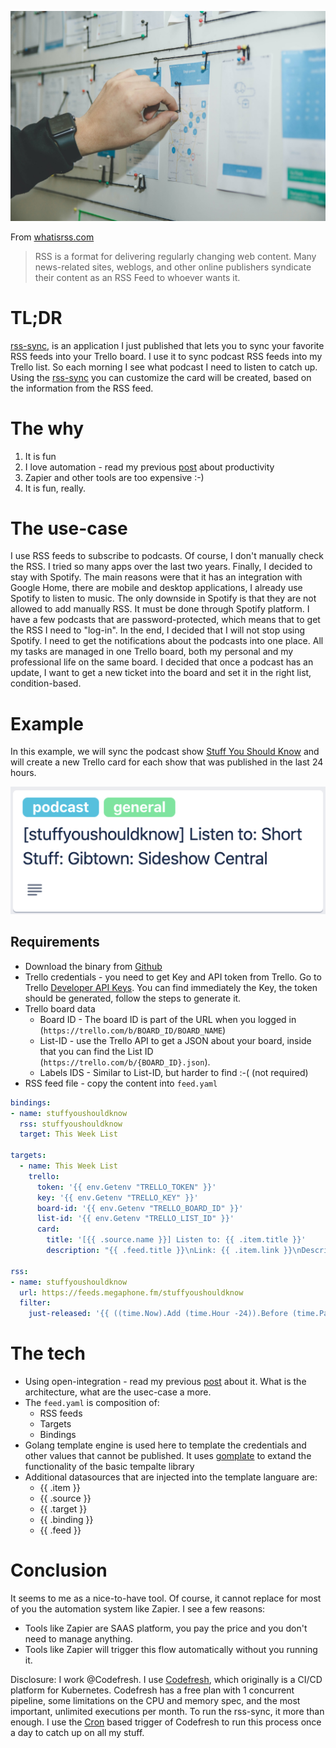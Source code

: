 ![cover](imgs/cover.jpg)

From [whatisrss.com](http://www.whatisrss.com/)
>RSS is a format for delivering regularly changing web content. Many news-related sites, weblogs, and other online publishers syndicate their content as an RSS Feed to whoever wants it.

# TL;DR
[rss-sync](https://github.com/olegsu/rss-sync), is an application I just published that lets you to sync your favorite RSS feeds into your Trello board.
I use it to sync podcast RSS feeds into my Trello list. So each morning I see what podcast I need to listen to catch up. Using the [rss-sync](https://github.com/olegsu/rss-sync) you can customize the card will be created, based on the information from the RSS feed.

# The why
1. It is fun
2. I love automation - read my previous [post](../Continuous-Automation-with-Open-Integration/post.md) about productivity
3. Zapier and other tools are too expensive :-)
4. It is fun, really.

# The use-case
I use RSS feeds to subscribe to podcasts. Of course, I don't manually check the RSS. I tried so many apps over the last two years. Finally, I decided to stay with Spotify. The main reasons were that it has an integration with Google Home, there are mobile and desktop applications, I already use Spotify to listen to music. The only downside in Spotify is that they are not allowed to add manually RSS. It must be done through Spotify platform. I have a few podcasts that are password-protected, which means that to get the RSS I need to "log-in". In the end, I decided that I will not stop using Spotify. I need to get the notifications about the podcasts into one place. All my tasks are managed in one Trello board, both my personal and my professional life on the same board. I decided that once a podcast has an update, I want to get a new ticket into the board and set it in the right list, condition-based.

# Example

In this example, we will sync the podcast show [Stuff You Should Know](https://www.iheart.com/podcast/105-stuff-you-should-know-26940277/) and will create a new Trello card for each show that was published in the last 24 hours.

![example](imgs/example.png)

## Requirements
* Download the binary from [Github](https://github.com/olegsu/rss-sync/releases)
* Trello credentials - you need to get Key and API token from Trello. Go to Trello [Developer API Keys](https://trello.com/app-key). You can find immediately the Key, the token should be generated, follow the steps to generate it.
* Trello board data
    * Board ID - The board ID is part of the URL when you logged in (`https://trello.com/b/BOARD_ID/BOARD_NAME`)
    * List-ID - use the Trello API to get a JSON about your board, inside that you can find the List ID (`https://trello.com/b/{BOARD_ID}.json`). 
    * Labels IDS - Similar to List-ID, but harder to find :-( (not required)
* RSS feed file - copy the content into `feed.yaml`

```yaml
bindings:
- name: stuffyoushouldknow
  rss: stuffyoushouldknow
  target: This Week List

targets:
  - name: This Week List
    trello:
      token: '{{ env.Getenv "TRELLO_TOKEN" }}'
      key: '{{ env.Getenv "TRELLO_KEY" }}'
      board-id: '{{ env.Getenv "TRELLO_BOARD_ID" }}'
      list-id: '{{ env.Getenv "TRELLO_LIST_ID" }}'
      card:
        title: '[{{ .source.name }}] Listen to: {{ .item.title }}'
        description: "{{ .feed.title }}\nLink: {{ .item.link }}\nDescription: {{ .item.description }}"

rss:
- name: stuffyoushouldknow
  url: https://feeds.megaphone.fm/stuffyoushouldknow
  filter:
    just-released: '{{ ((time.Now).Add (time.Hour -24)).Before (time.Parse "2006-01-02T15:04:05Z" .item.publishedParsed) }}
```
# The tech

* Using open-integration - read my previous [post](../Continuous-Automation-with-Open-Integration/post.md) about it. What is the architecture, what are the usec-case a more.
* The `feed.yaml` is composition of:   
    * RSS feeds
    * Targets
    * Bindings
* Golang template engine is used here to template the credentials and other values that cannot be published. It uses [gomplate]() to extand the functionality of the basic tempalte library
* Additional datasources that are injected into the template languare are:
    * {{ .item }}
    * {{ .source }}
    * {{ .target }}
    * {{ .binding }}
    * {{ .feed }}


# Conclusion
It seems to me as a nice-to-have tool. Of course, it cannot replace for most of you the automation system like Zapier. I see a few reasons:
* Tools like Zapier are SAAS platform, you pay the price and you don't need to manage anything.
* Tools like Zapier will trigger this flow automatically without you running it.

Disclosure: I work @Codefresh.
I use [Codefresh](https://codefresh.io/), which originally is a CI/CD platform for Kubernetes. Codefresh has a free plan with 1 concurrent pipeline, some limitations on the CPU and memory spec, and the most important, unlimited executions per month. To run the rss-sync, it more than enough. I use the [Cron](https://codefresh.io/docs/docs/configure-ci-cd-pipeline/triggers/cron-triggers/) based trigger of Codefresh to run this process once a day to catch up on all my stuff. 
